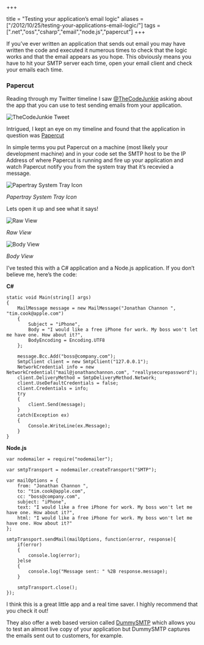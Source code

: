 +++

title = "Testing your application’s email logic"
aliases = ["/2012/10/25/testing-your-applications-email-logic/"]
tags = [".net","oss","csharp","email","node.js","papercut"]
+++

If you’ve ever written an application that sends out email you may have written the code and executed it numerous times to check that the logic works and that the email appears as you hope. This obviously means you have to hit your SMTP server each time, open your email client and check your emails each time.

### Papercut

Reading through my Twitter timeline I saw [@TheCodeJunkie][1] asking about the app that you can use to test sending emails from your application.

![TheCodeJunkie Tweet][2]

Intrigued, I kept an eye on my timeline and found that the application in question was [Papercut][3]

<!--more-->

In simple terms you put Papercut on a machine (most likely your development machine) and in your code set the SMTP host to be the IP Address of where Papercut is running and fire up your application and watch Papercut notify you from the system tray that it’s recevied a message.

![Papertray System Tray Icon][4]

*Papertray System Tray Icon*

Lets open it up and see what it says!

![Raw View][5]

*Raw View*

![Body View][6]

*Body View*

I’ve tested this with a C# application and a Node.js application. If you don’t believe me, here’s the code:

**C#**

	static void Main(string[] args)
	{
		MailMessage message = new MailMessage("Jonathan Channon ", "tim.cook@apple.com")
		{
		    Subject = "iPhone",
		    Body = "I would like a free iPhone for work. My boss won't let me have one. How about it?",
		    BodyEncoding = Encoding.UTF8
		};
		
		message.Bcc.Add("boss@company.com");
		SmtpClient client = new SmtpClient("127.0.0.1");
		NetworkCredential info = new NetworkCredential("mail@jonathanchannon.com", "reallysecurepassword");
		client.DeliveryMethod = SmtpDeliveryMethod.Network;
		client.UseDefaultCredentials = false;
		client.Credentials = info;
		try
		{
		    client.Send(message);
		}
		catch(Exception ex)
		{
		    Console.WriteLine(ex.Message);
		}
	}

**Node.js**

	var nodemailer = require("nodemailer");
	
	var smtpTransport = nodemailer.createTransport("SMTP");
	
	var mailOptions = {
	    from: "Jonathan Channon ",
	    to: "tim.cook@apple.com",
	    cc: "boss@company.com",
	    subject: "iPhone",
	    text: "I would like a free iPhone for work. My boss won't let me have one. How about it?",
	    html: "I would like a free iPhone for work. My boss won't let me have one. How about it?"
	};
	
	smtpTransport.sendMail(mailOptions, function(error, response){
	    if(error)
	    {
	        console.log(error);
	    }else
	    {
	        console.log("Message sent: " %2B response.message);
	    }
	
	    smtpTransport.close();
	});

I think this is a great little app and a real time saver. I highly recommend that you check it out!

They also offer a web based version called [DummySMTP][8] which allows you to test an almost live copy of your application but DummySMTP captures the emails sent out to customers, for example.

   [1]: http://twitter.com/TheCodeJunkie
   [2]: /images/blogpostimages/tweet.png
   [3]: http://papercut.codeplex.com/
   [4]: /images/blogpostimages/Untitled.png (Papertray System Tray Icon)
   [5]: /images/blogpostimages/raw-620x330.png (Raw View)
   [6]: /images/blogpostimages/body-620x330.png (Body View)
   [8]: http://dummysmtp.com/

  
